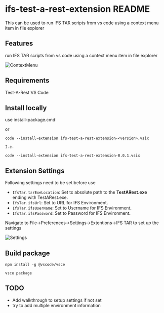 # ifs-test-a-rest-extension README

This can be used to run IFS TAR scripts from vs code using a context menu item in file explorer

## Features

run IFS TAR scripts from vs code using a context menu item in file explorer

![ContextMenu](https://dilshanwn.github.io/imagehost/TarExtRun.jpg "ContextMenu")

## Requirements

Test-A-Rest
VS Code

## Install locally

use install-package.cmd 

or

```
code --install-extension ifs-test-a-rest-extension-<version>.vsix

I.e. 

code --install-extension ifs-test-a-rest-extension-0.0.1.vsix
```

## Extension Settings

Following settings need to be set before use


* `IfsTar.tarExeLocation`: Set to absolute path to the **TestARest.exe** ending with TestARest.exe.
* `IfsTar.ifsUrl`: Set to URL for IFS Environment.
* `IfsTar.ifsUserName`: Set to Username for IFS Environment.
* `IfsTar.ifsPassword`: Set to Password for IFS Environment.

Navigate to File->Preferences->Settings->Extentions->IFS TAR to set up the settings

![Settings](https://dilshanwn.github.io/imagehost/TarSettings.jpg "Sample settings")

## Build package

```
npm install -g @vscode/vsce

vsce package
```

## TODO
* Add walkthrough to setup settings if not set
* try to add multiple environment information